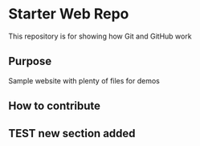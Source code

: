 # Starter Web Repo

This repository is for showing how Git and GitHub work


## Purpose

Sample website with plenty of files for demos


## How to contribute

## TEST new section added 